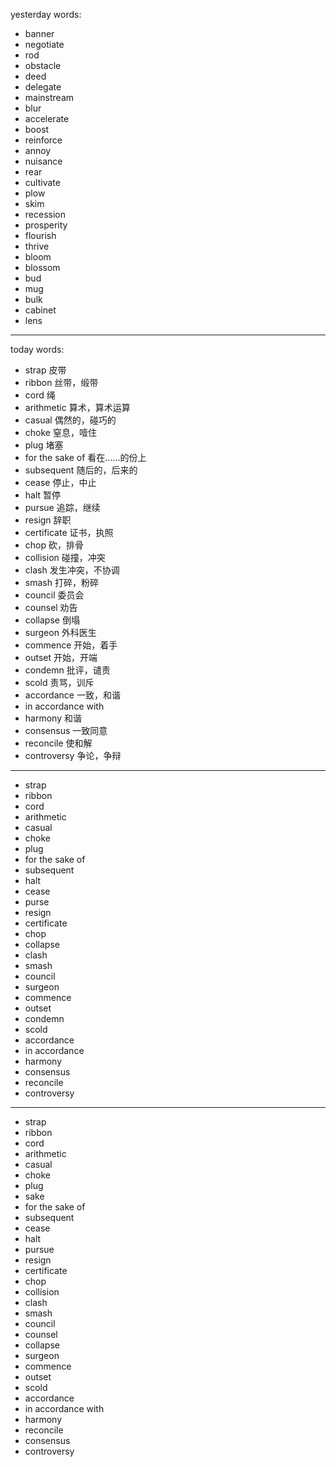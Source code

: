 yesterday words:
- banner 
- negotiate
- rod
- obstacle
- deed
- delegate
- mainstream
- blur
- accelerate
- boost
- reinforce
- annoy
- nuisance
- rear
- cultivate
- plow
- skim
- recession
- prosperity
- flourish
- thrive
- bloom
- blossom
- bud
- mug
- bulk
- cabinet
- lens

---
today words:
- strap  皮带
- ribbon  丝带，缎带
- cord  绳
- arithmetic  算术，算术运算
- casual  偶然的，碰巧的
- choke  窒息，噎住
- plug  堵塞
- for the sake of  看在……的份上
- subsequent   随后的，后来的
- cease  停止，中止
- halt  暂停
- pursue  追踪，继续
- resign  辞职
- certificate  证书，执照
- chop  砍，排骨
- collision  碰撞，冲突
- clash   发生冲突，不协调
- smash  打碎，粉碎
- council  委员会
- counsel  劝告
- collapse  倒塌
- surgeon  外科医生
- commence  开始，着手
- outset  开始，开端
- condemn  批评，谴责
- scold  责骂，训斥
- accordance  一致，和谐
- in accordance with 
- harmony  和谐
- consensus  一致同意
- reconcile  使和解
- controversy  争论，争辩
---
- strap
- ribbon
- cord
- arithmetic
- casual
- choke
- plug
- for the sake of
- subsequent
- halt
- cease
- purse
- resign
- certificate
- chop
- collapse
- clash
- smash
- council
- surgeon
- commence
- outset
- condemn
- scold
- accordance
- in accordance
- harmony
- consensus
- reconcile
- controversy
---
- strap
- ribbon
- cord
- arithmetic
- casual
- choke
- plug
- sake
- for the sake of
- subsequent
- cease
- halt
- pursue
- resign
- certificate
- chop
- collision
- clash
- smash
- council
- counsel
- collapse
- surgeon
- commence
- outset
- scold
- accordance
- in accordance with
- harmony
- reconcile
- consensus
- controversy

